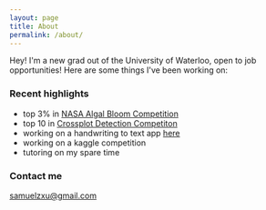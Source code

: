 ```yaml
---
layout: page
title: About
permalink: /about/
---
```


Hey! I'm a new grad out of the University of Waterloo, open to job opportunities! Here are some things I've been working on: 

### Recent highlights

- top 3% in [NASA Algal Bloom Competition](https://www.drivendata.org/competitions/143/tick-tick-bloom/)
- top 10 in [Crossplot Detection Competiton](https://xeek.ai/challenges/locate-plot-markers)
- working on a handwriting to text app [here](https://smartboard.samuelxu.com)
- working on a kaggle competition
- tutoring on my spare time

### Contact me

[samuelzxu@gmail.com](mailto:samuelzxu@gmail.com)

